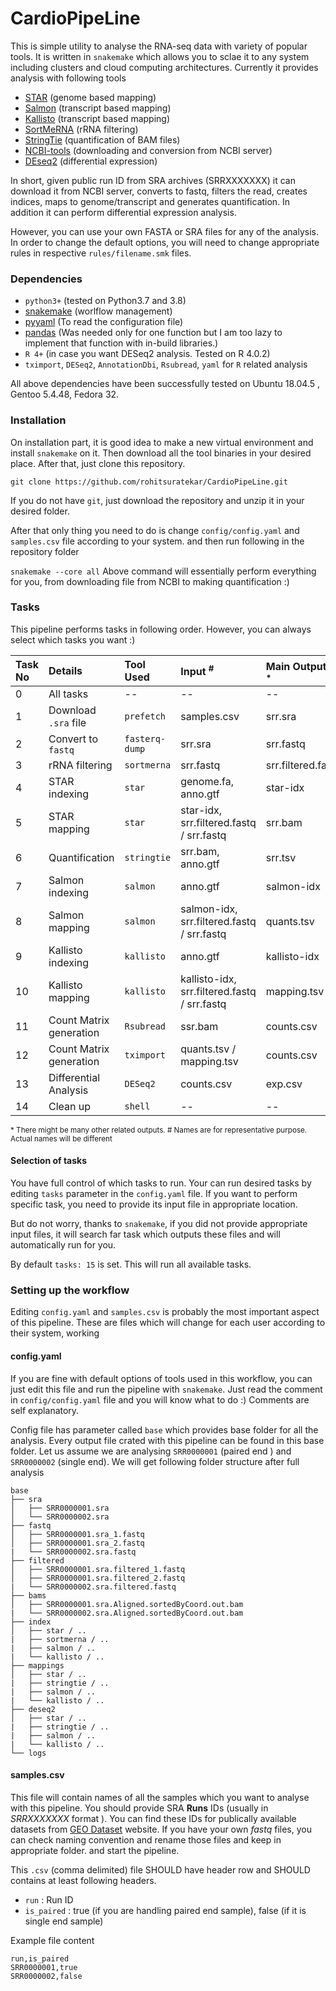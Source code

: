 # CardioPipeLine

This is simple utility to analyse the RNA-seq data with variety of popular
 tools. It is written in `snakemake` which allows you to sclae it
  to any system including clusters and cloud computing architectures.
   Currently it provides analysis with following tools

* [STAR](https://github.com/alexdobin/STAR) (genome based mapping)
* [Salmon](https://salmon.readthedocs.io/en/latest/salmon.html) (transcript based mapping)
* [Kallisto](https://github.com/pachterlab/kallisto) (transcript based  mapping)
* [SortMeRNA](https://github.com/biocore/sortmerna) (rRNA filtering)
* [StringTie](https://ccb.jhu.edu/software/stringtie/) (quantification of BAM files)
* [NCBI-tools](https://github.com/ncbi/sra-tools) (downloading and conversion from NCBI server)
* [DEseq2](https://bioconductor.org/packages/release/bioc/html/DESeq2.html) (differential expression)

In short, given public run ID from SRA archives (SRRXXXXXXX) it can download
 it from NCBI server, converts to fastq, filters the read, creates indices, maps to
  genome/transcript and generates quantification. In addition it can perform
  differential expression analysis.

However, you can use your own FASTA or SRA files for any of the analysis.
In order to change the default options, you will need to change appropriate
 rules in respective `rules/filename.smk` files.
 
### Dependencies
* `python3+` (tested on Python3.7 and 3.8)
* [snakemake](https://snakemake.readthedocs.io/en/stable/) (worlflow
 management)
* [pyyaml](https://pyyaml.org/) (To read the configuration file)
* [pandas](https://pandas.pydata.org/) (Was needed only for one function but
 I am too lazy to implement that function with in-build libraries.)
* `R 4+` (in case you want DESeq2 analysis. Tested on R 4.0.2)
* `tximport`, `DESeq2`, `AnnotationDbi`, `Rsubread`, `yaml` for `R` related analysis

All above dependencies have been successfully tested on Ubuntu 18.04.5
, Gentoo 5.4.48, Fedora 32.

### Installation
On installation part, it is good idea to make a new virtual environment and
 install `snakemake` on it. Then download all the tool binaries in your
  desired place. After that, just clone this repository.

```
git clone https://github.com/rohitsuratekar/CardioPipeLine.git
```
If you do not have `git`, just download the repository and unzip it in your
 desired folder.

After that only thing you need to do is change `config/config.yaml` and
 `samples.csv` file according to your system. and then run following in the
  repository folder

`
snakemake --core all
`
Above command will essentially perform everything for you, from downloading
 file from NCBI to making quantification :)
 
### Tasks
This pipeline performs tasks in following order. However, you can always
 select which tasks you want :) 

    
| Task No | Details | Tool Used | Input <sup>#</sup> | Main Output<sup> #, * </sup> |
| :------ | :----- | :------ | :----| :--- |
| 0 | All tasks | -- | -- | -- |
| 1 | Download `.sra` file| `prefetch` | samples.csv | srr.sra |
| 2 | Convert to `fastq` | `fasterq-dump` | srr.sra | srr.fastq|
| 3 | rRNA filtering | `sortmerna` | srr.fastq | srr.filtered.fastq |
| 4 | STAR indexing | `star` | genome.fa, anno.gtf | star-idx |
| 5 | STAR mapping  | `star` | star-idx, srr.filtered.fastq / srr.fastq | srr.bam |
| 6 | Quantification | `stringtie` | srr.bam, anno.gtf | srr.tsv |
| 7 | Salmon indexing | `salmon` | anno.gtf | salmon-idx |
| 8 | Salmon mapping | `salmon` | salmon-idx, srr.filtered.fastq / srr.fastq | quants.tsv |
| 9 | Kallisto indexing | `kallisto` | anno.gtf | kallisto-idx |
| 10 | Kallisto mapping | `kallisto` | kallisto-idx, srr.filtered.fastq / srr.fastq | mapping.tsv |
| 11 | Count Matrix generation | `Rsubread` | ssr.bam | counts.csv |
| 12 | Count Matrix generation | `tximport` | quants.tsv / mapping.tsv | counts.csv |
| 13 | Differential Analysis | `DESeq2` | counts.csv | exp.csv |
| 14 | Clean up | `shell` | -- | -- |


<sup>* There might be many other related outputs. </sup> 
<sup># Names are for representative purpose. Actual names will be different
 </sup>

#### Selection of tasks
You have full control of which tasks to run. Your can run desired tasks by
 editing `tasks` parameter in the `config.yaml` file. If you want to perform
  specific task, you need to provide its input file in appropriate location.  

But do not worry, thanks to `snakemake`, if you did not provide appropriate
 input files, it will  search far task which outputs these files and will
  automatically run for you. 
 
By default `tasks: 15` is set. This will run all available tasks.

### Setting up the workflow 
Editing `config.yaml` and `samples.csv` is probably the most important
 aspect of this pipeline. These are files which will change for each user
  according to their system, working 

#### config.yaml
 If you are fine  with default options of tools
  used in this workflow, you can just edit this file and run the pipeline
   with `snakemake`. Just read the comment in  `config/config.yaml` file
    and you will know what to do :) Comments are self explanatory.

Config file has parameter called `base` which provides base folder for all
 the analysis. Every output file crated with this pipeline can be found in
  this base folder. Let us assume we are analysing `SRR0000001` (paired end
  ) and `SRR0000002` (single end). We will get following folder structure
   after full analysis
   
```
base
├── sra
│   ├── SRR0000001.sra
│   └── SRR0000002.sra
├── fastq
│   ├── SRR0000001.sra_1.fastq
│   ├── SRR0000001.sra_2.fastq
|   └── SRR0000002.sra.fastq
├── filtered
│   ├── SRR0000001.sra.filtered_1.fastq
│   ├── SRR0000001.sra.filtered_2.fastq
|   └── SRR0000002.sra.filtered.fastq
├── bams
│   ├── SRR0000001.sra.Aligned.sortedByCoord.out.bam
|   └── SRR0000002.sra.Aligned.sortedByCoord.out.bam
├── index
│   ├── star / .. 
|   ├── sortmerna / ..
|   ├── salmon / ..
|   └── kallisto / ..
├── mappings
│   ├── star / .. 
|   ├── stringtie / ..
|   ├── salmon / ..
|   └── kallisto / ..
├── deseq2
│   ├── star / .. 
|   ├── stringtie / ..
|   ├── salmon / ..
|   └── kallisto / ..
└── logs
```

#### samples.csv
This file will contain names of all the samples which you want to analyse
 with this pipeline. You should provide SRA **Runs** IDs (usually in
  *SRRXXXXXXX* format ). You can find these IDs for publically available
   datasets from [GEO Dataset](https://www.ncbi.nlm.nih.gov/gds) website. If
    you have your own *fastq* files, you can check naming convention and
     rename those files and keep in appropriate folder. and start the
      pipeline.
 
 This `.csv` (comma delimited) file SHOULD have header row and SHOULD
  contains at least following headers.

* `run` : Run ID
* `is_paired` : true (if you are handling paired end sample), false (if it
 is single end sample)

Example file content
```
run,is_paired
SRR0000001,true
SRR0000002,false
```
